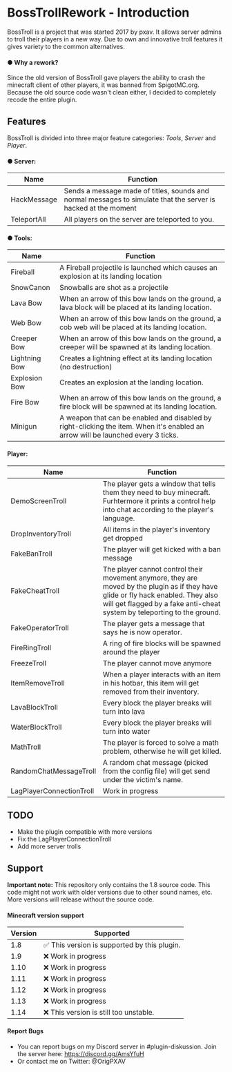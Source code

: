 # BossTrollRework - Introduction

BossTroll is a project that was started 2017 by pxav. It allows server admins to troll their players in a new way. Due to own and innovative troll features it gives variety to the common alternatives.



#### ● Why a rework?

Since the old version of BossTroll gave players the ability to crash the minecraft client of other players, it was banned from SpigotMC.org. Because the old source code wasn't clean either, I decided to completely recode the entire plugin.



## Features

BossTroll is divided into three major feature categories: *Tools*, *Server* and *Player*.



#### ● Server:

| Name        | Function                                                     |
| ----------- | ------------------------------------------------------------ |
| HackMessage | Sends a message made of titles, sounds and normal messages to simulate that the server is hacked at the moment |
| TeleportAll | All players on the server are teleported to you.             |



#### ● Tools: 

| Name          | Function                                                     |
| ------------- | ------------------------------------------------------------ |
| Fireball      | A Fireball projectile is launched which causes an explosion at its landing location |
| SnowCanon     | Snowballs are shot as a projectile                           |
| Lava Bow      | When an arrow of this bow lands on the ground, a lava block will be placed at its landing location. |
| Web Bow       | When an arrow of this bow lands on the ground, a cob web will be placed at its landing location. |
| Creeper Bow   | When an arrow of this bow lands on the ground, a creeper will be spawned at its landing location. |
| Lightning Bow | Creates a lightning effect at its landing location (no destruction) |
| Explosion Bow | Creates an explosion at the landing location.                |
| Fire Bow      | When an arrow of this bow lands on the ground, a fire block will be spawned at its landing location. |
| Minigun       | A weapon that can be enabled and disabled by right-clicking the item. When it's enabled an arrow will be launched every 3 ticks. |



#### Player:

| Name                     | Function                                                     |
| ------------------------ | ------------------------------------------------------------ |
| DemoScreenTroll          | The player gets a window that tells them they need to buy minecraft. Furhtermore it prints a control help into chat according to the player's language. |
| DropInventoryTroll       | All items in the player's inventory get dropped              |
| FakeBanTroll             | The player will get kicked with a ban message                |
| FakeCheatTroll           | The player cannot control their movement anymore, they are moved by the plugin as if they have glide or fly hack enabled. They also will get flagged by a fake anti-cheat system by teleporting to the ground. |
| FakeOperatorTroll        | The player gets a message that says he is now operator.      |
| FireRingTroll            | A ring of fire blocks will be spawned around the player      |
| FreezeTroll              | The player cannot move anymore                               |
| ItemRemoveTroll          | When a player interacts with an item in his hotbar, this item will get removed from their inventory. |
| LavaBlockTroll           | Every block the player breaks will turn into lava            |
| WaterBlockTroll          | Every block the player breaks will turn into water           |
| MathTroll                | The player is forced to solve a math problem, otherwise he will get killed. |
| RandomChatMessageTroll   | A random chat message (picked from the config file) will get send under the victim's name. |
| LagPlayerConnectionTroll | Work in progress                                             |



## TODO

- Make the plugin compatible with more versions
- Fix the LagPlayerConnectionTroll
- Add more server trolls



## Support

**Important note:** This repository only contains the 1.8 source code. This code might not work with older versions due to other sound names, etc. More versions will release without the source code.



#### Minecraft version support

| Version | Supported                                   |
| ------- | ------------------------------------------- |
| 1.8     | ✅ This version is supported by this plugin. |
| 1.9     | ❌ Work in progress                          |
| 1.10    | ❌ Work in progress                          |
| 1.11    | ❌ Work in progress                          |
| 1.12    | ❌ Work in progress                          |
| 1.13    | ❌ Work in progress                          |
| 1.14    | ❌ This version is still too unstable.       |



#### Report Bugs

- You can report bugs on my Discord server in #plugin-diskussion. Join the server here: https://discord.gg/AmsYfuH
- Or contact me on Twitter: @OrigPXAV

